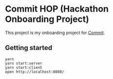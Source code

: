 # Commit HOP (Hackathon Onboarding Project)

This project is my onboarding project for [Commit](https://commit.dev/).

## Getting started

```
yarn
yarn start:server
yarn start:client
open http://localhost:8080/
```

